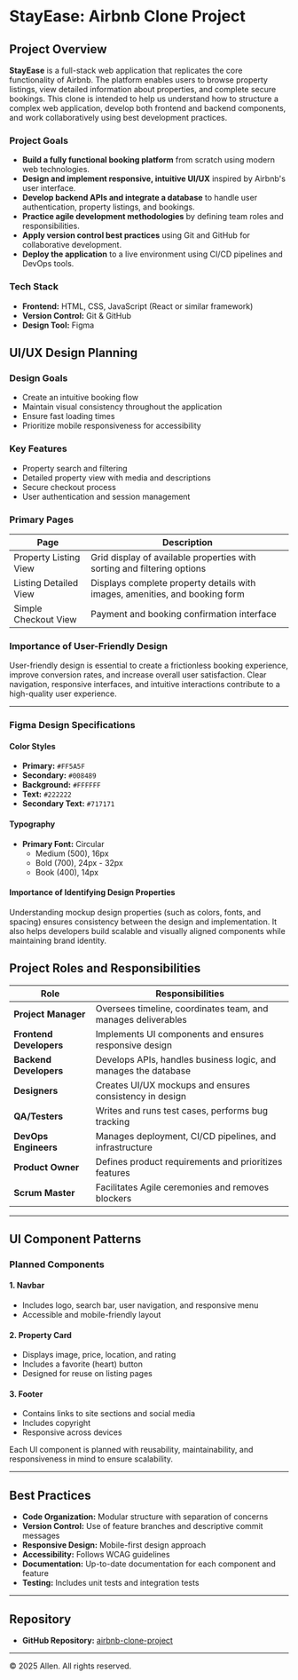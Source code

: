 # StayEase: Airbnb Clone Project

## Project Overview

**StayEase** is a full-stack web application that replicates the core functionality of Airbnb. The platform enables users to browse property listings, view detailed information about properties, and complete secure bookings. This clone is intended to help us understand how to structure a complex web application, develop both frontend and backend components, and work collaboratively using best development practices.

### Project Goals

- **Build a fully functional booking platform** from scratch using modern web technologies.
- **Design and implement responsive, intuitive UI/UX** inspired by Airbnb's user interface.
- **Develop backend APIs and integrate a database** to handle user authentication, property listings, and bookings.
- **Practice agile development methodologies** by defining team roles and responsibilities.
- **Apply version control best practices** using Git and GitHub for collaborative development.
- **Deploy the application** to a live environment using CI/CD pipelines and DevOps tools.

### Tech Stack

- **Frontend:** HTML, CSS, JavaScript (React or similar framework)
- **Version Control:** Git & GitHub
- **Design Tool:** Figma

## UI/UX Design Planning

### Design Goals

- Create an intuitive booking flow
- Maintain visual consistency throughout the application
- Ensure fast loading times
- Prioritize mobile responsiveness for accessibility

### Key Features

- Property search and filtering
- Detailed property view with media and descriptions
- Secure checkout process
- User authentication and session management

### Primary Pages

| Page                  | Description                                                                 |
|-----------------------|-----------------------------------------------------------------------------|
| Property Listing View | Grid display of available properties with sorting and filtering options     |
| Listing Detailed View | Displays complete property details with images, amenities, and booking form |
| Simple Checkout View  | Payment and booking confirmation interface                                  |

### Importance of User-Friendly Design

User-friendly design is essential to create a frictionless booking experience, improve conversion rates, and increase overall user satisfaction. Clear navigation, responsive interfaces, and intuitive interactions contribute to a high-quality user experience.

---

### Figma Design Specifications

#### Color Styles

- **Primary:** `#FF5A5F`
- **Secondary:** `#008489`
- **Background:** `#FFFFFF`
- **Text:** `#222222`
- **Secondary Text:** `#717171`

#### Typography

- **Primary Font:** Circular
  - Medium (500), 16px
  - Bold (700), 24px - 32px
  - Book (400), 14px

#### Importance of Identifying Design Properties

Understanding mockup design properties (such as colors, fonts, and spacing) ensures consistency between the design and implementation. It also helps developers build scalable and visually aligned components while maintaining brand identity.

## Project Roles and Responsibilities

| Role               | Responsibilities                                                                 |
|--------------------|-----------------------------------------------------------------------------------|
| **Project Manager**| Oversees timeline, coordinates team, and manages deliverables                     |
| **Frontend Developers** | Implements UI components and ensures responsive design                   |
| **Backend Developers** | Develops APIs, handles business logic, and manages the database           |
| **Designers**       | Creates UI/UX mockups and ensures consistency in design                          |
| **QA/Testers**      | Writes and runs test cases, performs bug tracking                                |
| **DevOps Engineers**| Manages deployment, CI/CD pipelines, and infrastructure                          |
| **Product Owner**   | Defines product requirements and prioritizes features                            |
| **Scrum Master**    | Facilitates Agile ceremonies and removes blockers                                |

---

## UI Component Patterns

### Planned Components

#### 1. **Navbar**
- Includes logo, search bar, user navigation, and responsive menu
- Accessible and mobile-friendly layout

#### 2. **Property Card**
- Displays image, price, location, and rating
- Includes a favorite (heart) button
- Designed for reuse on listing pages

#### 3. **Footer**
- Contains links to site sections and social media
- Includes copyright
- Responsive across devices

Each UI component is planned with reusability, maintainability, and responsiveness in mind to ensure scalability.

---

## Best Practices

- **Code Organization:** Modular structure with separation of concerns
- **Version Control:** Use of feature branches and descriptive commit messages
- **Responsive Design:** Mobile-first design approach
- **Accessibility:** Follows WCAG guidelines
- **Documentation:** Up-to-date documentation for each component and feature
- **Testing:** Includes unit tests and integration tests

---

## Repository

- **GitHub Repository:** [airbnb-clone-project](https://github.com/Alle4n/airbnb-clone-project)

---

© 2025 Allen. All rights reserved.
